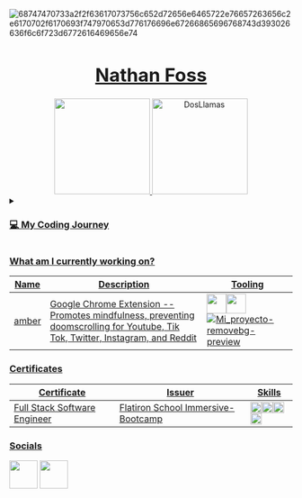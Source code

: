 ![68747470733a2f2f63617073756c652d72656e6465722e76657263656c2e6170702f6170693f747970653d776176696e67266865696768743d393026636f6c6f723d6772616469656e74](https://user-images.githubusercontent.com/111101890/210936569-6ee1b947-a39b-46ac-a3cd-15aec071d8e8.svg)
### [<h1 align="center">Nathan Foss</h1>](https://www.linkedin.com/in/nathan-foss/)

<!-- ### 🤠 Hi my name is [Nathan Foss](https://www.linkedin.com/in/nathan-foss/) -->

<div align="center">
  <a href="https://www.youtube.com/watch?v=dQw4w9WgXcQ">
      <img height= "170em" src="https://github-readme-stats.vercel.app/api?username=DosLlamas&theme=radical" />
    <img height= "170em" src="https://github-readme-stats.vercel.app/api/top-langs?username=DosLlamas&show_icons=true&locale=en&layout=compact&theme=radical" alt="DosLlamas" />
<!--   <img height= "170em" src="https://github-readme-stats.vercel.app/api/top-langs/?username=DosLlamas&layout-compact&langs_count-16&theme=radical" /> -->
</div>
<details>
<summary><h3>💻 My Coding Journey</h3></summary>
I got into coding in 2022. I'm currently studying part time for my Computer Science degree and I teach web development as an instructor at a non-profit, Code2College. I’m also a Software Engineer Intern, developing applications and curriculum at Coding for Hermit Crabs with React, Ruby on Rails and SQL. I speak English and Spanish.
  

I actually love to learn languages–spoken language and coding. Before deciding to become a software engineer, I taught myself Spanish with books, videos, talking with friends and teaching Spanish, traveling to latin countries or just going out of my way to speak with someone in Spanish. 
With coding I took the same approach -- Self initiative and Obsession. I now focus on building apps and making tech-related podcasts that impact us from negative to positive and I continue reading books, watching videos, talking with friends, teaching and traveling to Hackathons and events -- places where people like me live and thrive. 

There's someting to be said about using different tools to communicate the same ideas and get the same things done. The languages constantly change as people change and update. You become aware of the pros and cons each language inherently has and how using them affects your thinking. 
  
Currently I have my eyes on Portuguese and Java as my next languages. Stay tuned.
<br>
<br> 
</details>

### What am I currently working on?
|Name|Description|Tooling|
|-|-|-|
|[amber](https://chrome.google.com/webstore/detail/amber-mindfulness/hdfdgocligofefcgklikgpjadbphlipm)|Google Chrome Extension -- Promotes mindfulness, preventing doomscrolling for Youtube, Tik Tok, Twitter, Instagram, and Reddit|<img height= "35em" src="https://img.shields.io/badge/React-20232A?style=for-the-badge&logo=react&logoColor=61DAFB"/><img height= "35" src="https://img.shields.io/badge/Vite-B73BFE?style=for-the-badge&logo=vite&logoColor=FFD62E"/>![Mi_proyecto-removebg-preview](https://user-images.githubusercontent.com/111101890/209997181-cf1546bf-a410-486d-b397-516de3fdee37.png)


### Certificates
|Certificate|Issuer|Skills
|-|-|-|
|Full Stack Software Engineer|Flatiron School Immersive-Bootcamp|<img height= "20em" src="https://img.shields.io/badge/Ruby-CC342D?style=for-the-badge&logo=ruby&logoColor=white"/><img height= "20em" src="https://img.shields.io/badge/React-20232A?style=for-the-badge&logo=react&logoColor=61DAFB"/><img height= "20em" src="https://img.shields.io/badge/SQLite-07405E?style=for-the-badge&logo=sqlite&logoColor=white"/><img height= "20em"  src="https://img.shields.io/badge/Redux-593D88?style=for-the-badge&logo=redux&logoColor=white"/>


### Socials
[<img height="50em" src="https://img.shields.io/badge/linkedin%20-%230077B5.svg?&style=for-the-badge&logo=linkedin&logoColor=white"/>](https://www.linkedin.com/in/nathan-foss/)
[<img height="50em" src="https://img.shields.io/badge/Medium-12100E?style=for-the-badge&logo=medium&logoColor=white"/>](https://medium.com/@nathanfoss.dev) 
